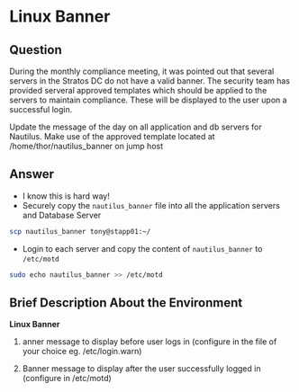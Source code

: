# Linux Banner

## Question

During the monthly compliance meeting, it was pointed out that several servers in the Stratos DC do not have a valid banner. The security team has provided serveral approved templates which should be applied to the servers to maintain compliance. These will be displayed to the user upon a successful login.

Update the message of the day on all application and db servers for Nautilus. Make use of the approved template located at /home/thor/nautilus_banner on jump host

## Answer

- I know this is hard way!
- Securely copy the `nautilus_banner` file into all the application servers and Database Server
```bash
scp nautilus_banner tony@stapp01:~/
```

- Login to each server and copy the content of `nautilus_banner` to `/etc/motd`
```bash
sudo echo nautilus_banner >> /etc/motd
```

## Brief Description About the Environment

**Linux Banner**

1. anner message to display before user logs in (configure in the file of your choice eg. /etc/login.warn)

2. Banner message to display after the user successfully logged in (configure in /etc/motd)

